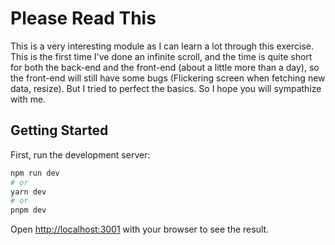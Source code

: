 # Please Read This

This is a very interesting module as I can learn a lot through this exercise. This is the first time I've done an infinite scroll, and the time is quite short for both the back-end and the front-end (about a little more than a day), so the front-end will still have some bugs (Flickering screen when fetching new data, resize). But I tried to perfect the basics. So I hope you will sympathize with me.

## Getting Started

First, run the development server:

```bash
npm run dev
# or
yarn dev
# or
pnpm dev
```

Open [http://localhost:3001](http://localhost:3001) with your browser to see the result.
